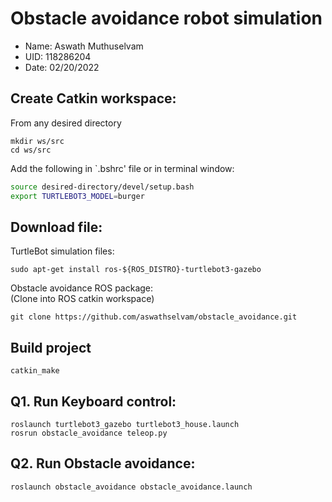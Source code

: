 # Obstacle avoidance robot simulation
- Name: Aswath Muthuselvam
- UID: 118286204
- Date: 02/20/2022

## Create Catkin workspace:
From any desired directory
```
mkdir ws/src
cd ws/src
```
Add the following in `.bshrc' file or in terminal window:
```bash
source desired-directory/devel/setup.bash
export TURTLEBOT3_MODEL=burger
```

## Download file:
TurtleBot simulation files:
```
sudo apt-get install ros-${ROS_DISTRO}-turtlebot3-gazebo
```
Obstacle avoidance ROS package: \
(Clone into ROS catkin workspace)
```
git clone https://github.com/aswathselvam/obstacle_avoidance.git
```

## Build project
```
catkin_make
```

## Q1. Run Keyboard control:
```
roslaunch turtlebot3_gazebo turtlebot3_house.launch
rosrun obstacle_avoidance teleop.py
```

## Q2. Run Obstacle avoidance:
```
roslaunch obstacle_avoidance obstacle_avoidance.launch
```
